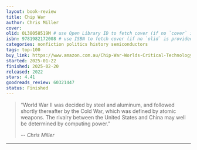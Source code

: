 ```yaml
---
layout: book-review
title: Chip War
author: Chris Miller
cover: 
olid: OL38058519M # use Open Library ID to fetch cover (if no `cover` is provided)
isbn: 9781982172008 # use ISBN to fetch cover (if no `olid` is provided, dashes are optional)
categories: nonfiction politics history semiconductors
tags: top-100
buy_link: https://www.amazon.com.au/Chip-War-Worlds-Critical-Technology/dp/1982172002
started: 2025-01-22
finished: 2025-02-20
released: 2022
stars: 4.41
goodreads_review: 60321447
status: Finished
---
```

> “World War II was decided by steel and aluminum, and followed shortly thereafter by the Cold War, which was defined by atomic weapons. The rivalry between the United States and China may well be determined by computing power.”
> 
> *-- Chris Miller*
---

